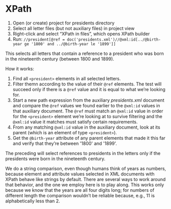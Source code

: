 # XPath

1. Open (or create) project for presidents directory
1. Select all letter files (but not auxiliary files) in project view
1. Right-click and select “XPath in files”, which opens XPath builder
1. Run: `//president[@ref = doc('presidents.xml')//@xml:id[../@birth-year ge '1800' and ../@birth-year le '1899']]`

This selects all letters that contain a reference to a president who was born in the nineteenth century (between 1800 and 1899).

How it works:

1. Find all `<president>` elements in all selected letters.
2. Filter themn according to the value of their `@ref` elements. The test will succeed only if there is a `@ref` value and it is equal to what we’re looking for.
3. Start a new path expression from the auxiliary *presidents.xml* document and compare the `@ref` values we found earlier to the `@xml:id` values in that auxiliary document. The `@ref` must match an `@xml:id` value in order for the `<president>` element we’re looking at to survive filtering and the `@xml:id` value it matches must satisfy certain requirements.
4. From any matching `@xml:id` value in the auxiliary document, look at its parent (which is an element of type `<president>`). 
5. Get the `@birth-year` attribute of any parent elements that made it this far and verify that they’re between '1800' and '1899'.

The preceding will select references to presidents in the letters only if the presidents were born in the nineteenth century. 

We do a string comparison, even though humans think of years as numbers, because element and attribute values selected in XML documents with XPath behave like strings by default. There are several ways to work around that behavior, and the one we employ here is to play along. This works only because we know that the years are all four digits long; for numbers of different length the comparison wouldn’t be reliable because, e.g., 11 is alphabetically less than 2.